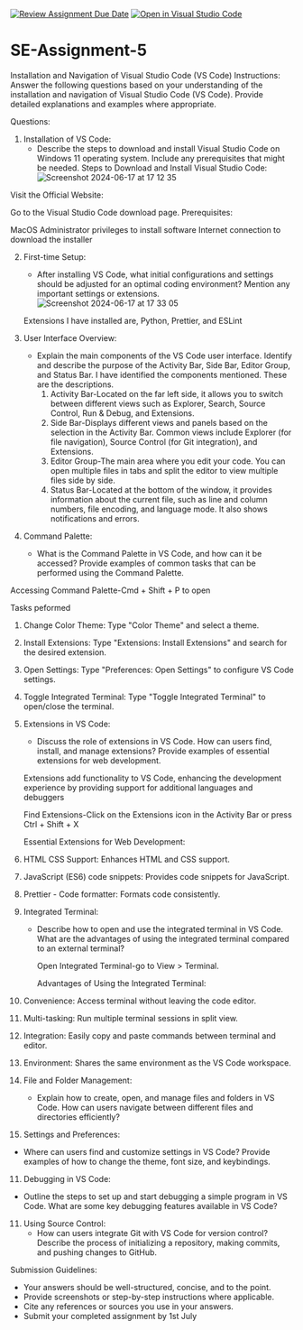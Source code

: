 [![Review Assignment Due Date](https://classroom.github.com/assets/deadline-readme-button-22041afd0340ce965d47ae6ef1cefeee28c7c493a6346c4f15d667ab976d596c.svg)](https://classroom.github.com/a/XoLGRbHq)
[![Open in Visual Studio Code](https://classroom.github.com/assets/open-in-vscode-2e0aaae1b6195c2367325f4f02e2d04e9abb55f0b24a779b69b11b9e10269abc.svg)](https://classroom.github.com/online_ide?assignment_repo_id=15282627&assignment_repo_type=AssignmentRepo)
# SE-Assignment-5
Installation and Navigation of Visual Studio Code (VS Code)
 Instructions:
Answer the following questions based on your understanding of the installation and navigation of Visual Studio Code (VS Code). Provide detailed explanations and examples where appropriate.

 Questions:

1. Installation of VS Code:
   - Describe the steps to download and install Visual Studio Code on Windows 11 operating system. Include any prerequisites that might be needed.
  Steps to Download and Install Visual Studio Code:
![Screenshot 2024-06-17 at 17 12 35](https://github.com/Powerlearnproject/se-assignment-5-Adrams10860/assets/150818577/4f6acdf7-309a-48e0-b82b-9f4e94c05a03)

Visit the Official Website:

Go to the Visual Studio Code download page.
Prerequisites:

MacOS
Administrator privileges to install software
Internet connection to download the installer



2. First-time Setup:
   - After installing VS Code, what initial configurations and settings should be adjusted for an optimal coding environment? Mention any important settings or extensions.
  ![Screenshot 2024-06-17 at 17 33 05](https://github.com/Powerlearnproject/se-assignment-5-Adrams10860/assets/150818577/907b77c6-1ae9-40d7-b8f0-87a14eb3cecd)

   Extensions I have installed are,  Python, Prettier, and ESLint

3. User Interface Overview:
   - Explain the main components of the VS Code user interface. Identify and describe the purpose of the Activity Bar, Side Bar, Editor Group, and Status Bar.
     I have identified the components mentioned. These are the descriptions.
     1. Activity Bar-Located on the far left side, it allows you to switch between different views such as Explorer, Search, Source Control, Run & Debug, and Extensions.
     2. Side Bar-Displays different views and panels based on the selection in the Activity Bar. Common views include Explorer (for file navigation), Source Control (for Git integration), and Extensions.
     3. Editor Group-The main area where you edit your code. You can open multiple files in tabs and split the editor to view multiple files side by side.
     4. Status Bar-Located at the bottom of the window, it provides information about the current file, such as line and column numbers, file encoding, and language mode. It also shows notifications and errors.

4. Command Palette:
   - What is the Command Palette in VS Code, and how can it be accessed? Provide examples of common tasks that can be performed using the Command Palette.
  
Accessing Command Palette-Cmd + Shift + P to open

Tasks peformed

1. Change Color Theme: Type "Color Theme" and select a theme.
2. Install Extensions: Type "Extensions: Install Extensions" and search for the desired extension.
3. Open Settings: Type "Preferences: Open Settings" to configure VS Code settings.
4. Toggle Integrated Terminal: Type "Toggle Integrated Terminal" to open/close the terminal.
   

6. Extensions in VS Code:
   - Discuss the role of extensions in VS Code. How can users find, install, and manage extensions? Provide examples of essential extensions for web development.
  
    Extensions add functionality to VS Code, enhancing the development experience by providing support for additional languages and debuggers

   Find Extensions-Click on the Extensions icon in the Activity Bar or press Ctrl + Shift + X
   
   Essential Extensions for Web Development:

1. HTML CSS Support: Enhances HTML and CSS support.
2. JavaScript (ES6) code snippets: Provides code snippets for JavaScript.
3. Prettier - Code formatter: Formats code consistently.

8. Integrated Terminal:
   - Describe how to open and use the integrated terminal in VS Code. What are the advantages of using the integrated terminal compared to an external terminal?
  
     Open Integrated Terminal-go to View > Terminal.

     Advantages of Using the Integrated Terminal:

1. Convenience: Access terminal without leaving the code editor.
2. Multi-tasking: Run multiple terminal sessions in split view.
3. Integration: Easily copy and paste commands between terminal and editor.
4. Environment: Shares the same environment as the VS Code workspace.

9. File and Folder Management:
   - Explain how to create, open, and manage files and folders in VS Code. How can users navigate between different files and directories efficiently?

10. Settings and Preferences:
   - Where can users find and customize settings in VS Code? Provide examples of how to change the theme, font size, and keybindings.

11. Debugging in VS Code:
   - Outline the steps to set up and start debugging a simple program in VS Code. What are some key debugging features available in VS Code?

11. Using Source Control:
    - How can users integrate Git with VS Code for version control? Describe the process of initializing a repository, making commits, and pushing changes to GitHub.

 Submission Guidelines:
- Your answers should be well-structured, concise, and to the point.
- Provide screenshots or step-by-step instructions where applicable.
- Cite any references or sources you use in your answers.
- Submit your completed assignment by 1st July 

